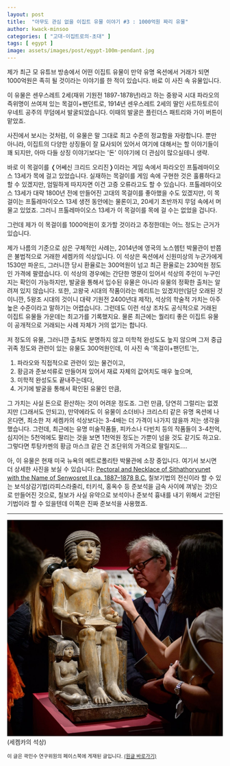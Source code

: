 ```yaml
---
layout: post
title:  "아무도 관심 없을 이집트 유물 이야기 #3 : 1000억원 짜리 유물"
author: kwack-minsoo
categories: [ "고대-이집트로의-초대" ]
tags: [ egypt ] 
image: assets/images/post/egypt-100m-pendant.jpg
---
```


제가 최근 모 유튜브 방송에서 어떤 이집트 유물이 만약 유명 옥션에서 거래가 되면 1000억원은 족히 될 것이라는 이야기를 한 적이 있습니다. 바로 이 사진 속 유물입니다.

이 유물은 센우스레트 2세(재위 기원전 1897-1878년)라고 하는 중왕국 시대 파라오의 즉위명이 쓰여져 있는 목걸이+팬던트로, 1914년 센우스레트 2세의 딸인 사트하토르이우네트 공주의 무덤에서 발굴되었습니다. 이때의 발굴은 플린더스 패트리와 가이 버튼이 맡았죠.

사진에서 보시는 것처럼, 이 유물은 말 그대로 최고 수준의 정교함을 자랑합니다. 뿐만 아니라, 이집트의 다양한 상징들이 잘 묘사되어 있어서 여기에 대해서는 할 이야기들이 꽤 되지만, 아마 다들 상징 이야기보다는 '돈' 이야기에 더 관심이 많으실테니 생략.

바로 이 목걸이를 &#10092;어쎄신 크리드 오리진&#10093;이라는 게임 속에서 파라오인 프톨레마이오스 13세가 목에 걸고 있었습니다. 실재하는 목걸이를 게임 속에 구현한 것은 훌륭하다고 할 수 있겠지만, 엄밀하게 따지자면 이건 고증 오류라고도 할 수 있습니다. 프톨레마이오스 13세가 대략 1800년 전에 만들어진 고대의 목걸이를 좋아했을 수도 있겠지만, 이 목걸이는 프톨레마이오스 13세 생전 동안에는 물론이고, 20세기 초반까지 무덤 속에서 머물고 있었죠. 그러니 프톨레마이오스 13세가 이 목걸이를 목에 걸 수는 없었을 겁니다.

그런데 제가 이 목걸이를 1000억원이 호가할 것이라고 추정한데는 어느 정도는 근거가 있습니다.

제가 나름의 기준으로 삼은 구체적인 사례는, 2014년에 영국의 노스헴턴 박물관이 반쯤은 불법적으로 거래한 세켐카의 석상입니다. 이 석상은 옥션에서 신원미상의 누군가에게 1530만 파운드, 그러니깐 당시 환율로는 300억원이 넘고 최근 환율로는 230억원 정도인 가격에 팔렸습니다. 이 석상의 경우에는 간단한 명문이 있어서 석상의 주인이 누구인지는 확인이 가능하지만, 발굴을 통해서 입수된 유물은 아니라 유물의 정확한 출처는 알려져 있지 않습니다. 또한, 고왕국 시대의 작품이라는 메리트는 있겠지만(일단 오래된 것이니깐, 5왕조 시대의 것이니 대략 기원전 2400년대 제작), 석상의 학술적 가치는 아주 높은 수준이라고 말하기는 어렵습니다. 그런데도 이런 석상 조차도 공식적으로 거래된 이집트 유물들 가운데는 최고가를 기록했지요. 물론 최근에는 퀄리티 좋은 이집트 유물이 공개적으로 거래되는 사례 자체가 거의 없기는 합니다.

저 정도의 유물, 그러니깐 출처도 분명하지 않고 미학적 완성도도 높지 않으며 그저 중급 귀족 정도와 관련이 있는 유물도 300억원인데, 이 사진 속 '목걸이+팬던트'는,

1. 파라오와 직접적으로 관련이 있는 물건이고,
2. 황금과 준보석류로 만들어져 있어서 재료 자체의 값어치도 매우 높으며,
3. 미학적 완성도도 끝내주는데다,
4. 거기에 발굴을 통해서 확인된 유물인 만큼,

그 가치는 사실 돈으로 환산하는 것이 어려운 정도죠. 그런 만큼, 당연히 그럴리는 없겠지만 (그래서도 안되고), 만약에라도 이 유물이 소더비나 크리스티 같은 유명 옥션에 나온다면, 최소한 저 세켐카의 석상보다는 3-4배는 더 가격이 나가지 않을까 저는 생각을 했습니다. 그런데, 최근에는 유명 미술작품들, 피카소나 다빈치 등의 작품들이 3-4천억, 심지어는 5천억에도 팔리는 것을 보면 1천억원 정도는 가뿐이 넘을 것도 같기도 하고요. 그렇다면 투탕카멘의 황금 마스크 같은 건 조단위의 가격으로 팔릴지도....

아, 이 유물은 현재 미국 뉴욕의 메트로폴리탄 박물관에 소장 중입니다.  여기서 보시면 더 상세한 사진을 보실 수 있습니다: [Pectoral and Necklace of Sithathoryunet with the Name of Senwosret II ca. 1887–1878 B.C.](https://www.metmuseum.org/art/collection/search/544232)
칠보기법의 전신이라 할 수 있는 보석상감기법(라피스라줄리, 터키석, 홍옥수 등 준보석을 금속 사이에 껴넣는 것)으로 만들어진 것으로, 칠보가 사실 유약으로 보석이나 준보석 흉내를 내기 위해서 고안된 기법이라 할 수 있을텐데 이쪽은 진짜 준보석을 사용했죠.

----

![](/assets/images/post/egypt-100m-pendant2.jpg)
(세켐카의 석상)

<span class="text-muted"><small>이 글은 곽민수 연구위원의 페이스북에 게재된 글입니다. <a href="https://www.facebook.com/788059417/posts/10160256682064418" target="_blank">(원글 바로가기)</a></small></span>
